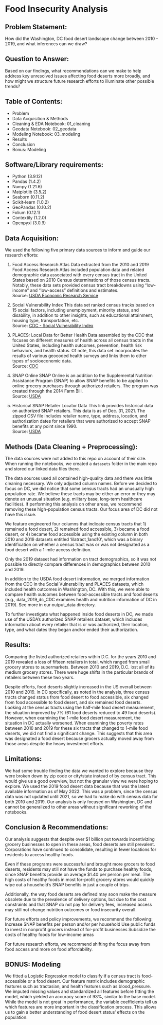 # Food Insecurity Analysis

## Problem Statement: 

How did the Washington, DC food desert landscape change between 2010 - 2019, and what inferences can we draw?

## Question to Answer:

Based on our findings, what recommendations can we make to help address key unresolved issues affecting food deserts more broadly, and how might we structure future research efforts to illuminate other possible trends? 

## Table of Contents: 
- Problem
- Data Acquisition & Methods
- Cleaning & EDA Notebook: 01_cleaning
- Geodata Notebook: 02_geodata
- Modeling Notebook: 03_modeling
- Results
- Conclusion
- Bonus: Modeling

## Software/Library requirements: 
- Python (3.9.12)
- Pandas (1.4.2)
- Numpy (1.21.6)
- Matplotlib (3.5.2)
- Seaborn (0.11.2)
- Scikit-learn (1.0.2)
- GeoPandas (0.10.2)
- Folium (0.12.1)
- Contextily (1.2.0)
- Openpyxl (3.0.9)

## Data Acquisition: 

We used the following five primary data sources to inform and guide our research efforts:

1. Food Access Research Atlas
Data extracted from the 2010 and 2019 Food Access Research Atlas included population data and related demographic data associated with every census tract in the United States based on 2010 Census determinations of those census tracts. Notably, these data sets provided census tract breakdowns using “low-income” and “low-access” definitions and estimates.\
Source: [USDA Economic Research Service](https://www.ers.usda.gov/data-products/food-access-research-atlas/download-the-data/)


2. Social Vulnerability Index
This data set ranked census tracks based on 15 social factors, including unemployment, minority status, and disability, in addition to other insights, such as educational attainment, housing type, transportation, etc.\
Source: [CDC - Social Vulnerability Index](https://www.atsdr.cdc.gov/placeandhealth/svi/at-a-glance_svi.html)

3. PLACES: Local Data for Better Health
Data assembled by the CDC that focuses on different measures of health across all census tracts in the United States, including health outcomes, prevention, health risk behaviors, and health status. Of note, this data set incorporates the results of various geocoded health surveys and links them to other types of socioeconomic data. \
Source: [CDC](https://chronicdata.cdc.gov/500-Cities-Places/500-Cities-Census-Tract-level-Data-GIS-Friendly-Fo/k86t-wghb)

4. SNAP Online
SNAP Online is an addition to the Supplemental Nutrition Assistance Program (SNAP) to allow SNAP benefits to be applied to online grocery purchases through authorized retailers. The program was created through the 2014 Farm Bill. \
Source: [USDA](https://www.ers.usda.gov/amber-waves/2021/july/online-supplemental-nutrition-assistance-program-snap-purchasing-grew-substantially-in-2020/)

5. Historical SNAP Retailer Locator Data
This link provides historical data on authorized SNAP retailers. This data is as of Dec. 31, 2021. The zipped CSV file includes retailer name, type, address, location, and authorization dates for retailers that were authorized to accept SNAP benefits at any point since 1990. \
Source: [USDA](https://www.fns.usda.gov/snap/retailer/historicaldata)
            

## Methods (Data Cleaning + Preprocessing): 

The data sources were not added to this repo on account of their size. When running the notebooks, we created a `datasets` folder in the main repo and stored our linked data files there.

The data sources used all contained high-quality data and there was little cleaning necessary. We only adjusted column names. Before we decided to focus on DC, we did notice that some census tracts had an unusually high population rate. We believe these tracts may be either an error or they may denote an unusual situation (e.g. military base, long-term healthcare facilities). If performing this analysis on other areas, we recommend removing these high-population census tracts. Our focus area of DC did not have this issue.  

We feature engineered four columns that indicate census tracts that 1) remained a food desert, 2) remained food accessible, 3) became a food desert, or  4) became food accessible using the existing column in both 2010 and 2019 datasets entitled ‘lilatract_1and10’, which was a binary identification on whether a census tract was or was not designated as a food desert with a 1-mile access definition. 

Only the 2019 dataset had information on tract demographics, so it was not possible to directly compare differences in demographics between 2010 and 2019. 

In addition to the USDA food desert information, we merged information from the CDC in the Social Vulnerability and PLACES datasets, which included health outcomes in Washington, DC. With this, we were able to compare health outcomes between food-accessible tracts and food deserts (e.g., data_2019_dc_CDC examines health and nutrition information of DC in 2019). See more in our output_data directory. 

To further investigate what happened inside food deserts in DC, we made use of the USDA’s authorized SNAP retailers dataset, which includes information about every retailer that is or was authorized, their location, type, and what dates they began and/or ended their authorization. 

## Results:

Comparing the listed authorized retailers within D.C. for the years 2010 and 2019 revealed a loss of fifteen retailers in total, which ranged from small grocery stores to supermarkets. Between 2010 and 2019, D.C. lost all of its medium grocery stores. There were huge shifts in the particular brands of retailers between these two years.

Despite efforts, food deserts slightly increased in the US overall between 2010 and 2019. In DC specifically, as noted in the analysis, three census tracts changed status from food desert to food accessible, six changed from food accessible to food desert, and six remained food deserts. 
Looking at the census tracts using the half-mile food desert measurement, the situation improved by 7% (61 food deserts reduced to 49 food deserts). However, when examining the 1-mile food desert measurement, the situation in DC actually worsened. When examining the poverty rates between 2010 and 2019 for these six tracts that changed to 1-mile food deserts, we did not find a significant change. This suggests that this area was designated a food desert because grocers actually moved away from those areas despite the heavy investment efforts. 

## Limitations: 

We had some trouble finding the data we wanted to explore because they were broken down by zip code or city/state instead of by census tract. This would give us a good overview, but not the granular view we were hoping to explore. 
We used the 2019 food desert data because that was the latest available information as of May 2022. This was a problem, since the census data was not updated until 2021, so we had to make do with census data for both 2010 and 2019. 
Our analysis is only focused on Washington, DC and cannot be generalized to other areas without significant reworking of the notebooks. 

## Conclusion & Recommendations: 

Our analysis suggests that despite over $1 billion put towards incentivizing grocery businesses to open in these areas, food deserts are still prevalent. Corporations have continued to consolidate, resulting in fewer locations for residents to access healthy foods. 

Even if these programs were successful and brought more grocers to food deserts, residents may still not have the funds to purchase healthy foods, since SNAP benefits provide on average $1.40 per person per meal. The high costs of healthy foods in most for-profit grocery stores would quickly wipe out a household’s SNAP benefits in just a couple of trips. 

Additionally, the way food deserts are defined may soon make the measure obsolete due to the prevalence of delivery options, but due to the cost constraints and that SNAP do not pay for delivery fees, increased access may still not change nutrition outcomes or food insecurity overall. 

For future efforts and policy improvements, we recommend the following:
Increase SNAP benefits per person and/or per household
Use public funds to invest in nonprofit grocers instead of for-profit businesses
Subsidize the costs of healthy foods for low-income areas

For future research efforts, we recommend shifting the focus away from food access and more on food affordability. 


## BONUS: Modeling

We fitted a Logistic Regression model to classify if a census tract is food-accessible or a food desert. Our feature matrix includes demographic features such as tractasian, and health features such as blood_pressure. We imputed missing values and standardized all features before fitting the model, which yielded an accuracy score of 93%, similar to the base model. While the model is not great in performance, the variable coefficients tell us which features are more important in the classification process. This allows us to gain a better understanding of food desert status‘ effects on the population. 


